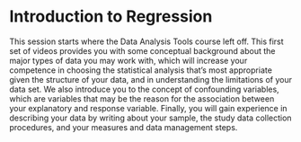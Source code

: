 # Introduction to Regression
This session starts where the Data Analysis Tools course left off. This first set of videos provides you with some conceptual background about the major types of data you may work with, which will increase your competence in choosing the statistical analysis that’s most appropriate given the structure of your data, and in understanding the limitations of your data set. We also introduce you to the concept of confounding variables, which are variables that may be the reason for the association between your explanatory and response variable. Finally, you will gain experience in describing your data by writing about your sample, the study data collection procedures, and your measures and data management steps.
